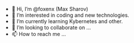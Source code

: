 - 👋 Hi, I’m @foxenx (Max Sharov)
- 👀 I’m interested in coding and new technologies.
- 🌱 I’m currently learning Kybernetes and other.
- 💞️ I’m looking to collaborate on ...
- 📫 How to reach me ...

<!---
foxenx/foxenx is a ✨ special ✨ repository because its `README.md` (this file) appears on your GitHub profile.
You can click the Preview link to take a look at your changes.
--->
